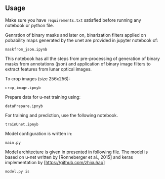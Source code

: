 
## Usage
Make sure you have ```requirements.txt``` satisfied before running any notebook or python file.

Genration of binary masks and later on, binarization filters applied on pobability maps generated by the unet are provided in jupyter notebook of:
```
maskfrom_json.ipynb
```
This notebook has all the steps from pre-processing of generation of binary masks from annotations (json) and application of binary image filters to extract features from lunar optical images. 

To crop images (size 256x256):
```
crop_image.ipnyb
```
Prepare data for u-net training using:
```
dataPrepare.ipnyb
```
For training and prediction, use the following notebook.
```
trainUnet.ipnyb
```
Model configuration is written in:
```
main.py
```
Model architecture is given in presented in following file. The model is based on u-net written by [Ronneberger et al., 2015] and keras implementation by [https://github.com/zhixuhao]
```
model.py is 
```


